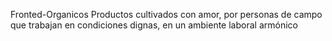 Fronted-Organicos
Productos cultivados con amor, por personas de campo que trabajan en condiciones dignas, en un ambiente laboral armónico
